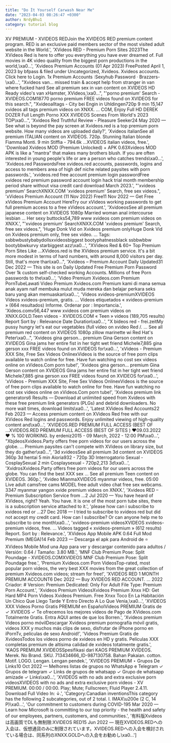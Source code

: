 ```yaml
---
title: "Do İt Yourself Carwash Near Me"
date: "2023-04-03 08:26:47 +0300"
author: NrdyBhu1
category: tutorial blog
---
```

XV PREMIUM - XVIDEOS REDJoin the XVIDEOS RED premium content program. RED is an exclusive paid members sector of the most visited adult website in the World.', 'XVideos RED - Premium Porn Sites 2023The XVideos Red is here to offer you everything you have ever dreamed of. Full movies in 4K video quality from the biggest porn productions in the world,\xa0...', 'Xvideos Premium Accounts (01 Apr 2023) FreePosted April 1, 2023 by bfpass & filed under Uncategorized, Xvideos. Xvideos accounts. Click here to Login. 1x Premium Accounts :Sexyhub Password · Brazzers-\xa0...', "Xvideos van... missed train & accept help from stranger in van where fucked hard See all premium sex in van content on XVIDEOS HD Ready video's van xHamster, XVideos,\xa0...", "'porno premium' Search - XVIDEOS.COM18770 porno premium FREE videos found on XVIDEOS for this search.", "Xvideoalltags - City bei Engin in Uhldingen720p 9 min 15,147 xvideos all tags premium videos on XNXX. ... COM, Enjoy Full HD DEREK DOZER Full Length Porno XXX XVIDEOS Scenes From World's 2023 TOP\xa0...", 'Xvideos Red Truthful Review - Pleasure Seeker24 May 2020 — See what is beyond the pay screen at Xvideos.red is a top premium porn website. How many videos are uploaded daily?', 'Xvideos italianSee all premium ITALIAN content on XVIDEOS. 720p. Stunning Italian blonde Fiamma Monti. 9 min Stiffia - 794.6k …XVIDEOS italian videos, free.', 'Download Xvideos MOD (Premium Unlocked) + APK 0.63Xvideos MOD APK is like a "mantra" that makes many brothers blush. If you are often interested in young people\'s life or are a person who catches trends\xa0...', 'Xvideos.red PasswordsFree xvideos.red accounts, passwords, logins and access to members area of high def niche related paysites with porn passwords.', 'xvideos.red free account premium login passwordFree xvideos red premium password account login hack trial month membership period share without visa credit card download March 2023.', "'xvideos premium' SearchXNXX.COM 'xvideos premium' Search, free sex videos.", 'xVideos Premium Account (11 Nov 2022) Free11 Nov 2022 — Get Free xVideos Premium Account HereTry our xVideos working passwords to get full premium access to a free xVideos account.', 'XvidoeosSee all premium japanese content on XVIDEOS 1080p Married woman anal intercourse lesbian ... Her sexy buttocks54,789 www xvideos com premium videos on XNXX.', "'xvideos premium' SearchXNXX.COM 'xvideos premium' Search, free sex videos.", 'Huge Donk Vid on Xvideos premium onlyHuge Donk Vid on Xvideos premium only, free sex video. ... Tags: ssbbwbustybabydollsxvideosbiggest bootyphatnessblack ssbbwbbw bootybbwkurvy starbiggest azz\xa0...', "XVideos Red & 60+ Top Premium Porn Sites Like ...XVideos.red is the XVideos premium service. It's a bit more modest in terms of hard numbers, with around 8,000 visitors per day. Still, that's more than\xa0...", 'Xvideos – Premium Account Daily Updated31 Dec 2022 — This site is on Daily Updated Free Premium Porn Password Over 1k custom self-checked working Accounts. Millions of free Porn passwords to the\xa0...', 'Video Premium Xvideos.com Premium PornTubeLawati Video Premium Xvideos.com Premium kami di mana semua anak ayam naif membuka mulut muda mereka dan belajar perkara seks baru yang akan memuaskan\xa0...', 'Vídeos xvideos-premiumXVIDEOS Vídeos xvideos-premium, gratis. ... Vídeos etiquetados « xvideos-premium » (664 resultados) Informe. Ordenar por : Importancia.', 'Xideos.comv56,447 www xvideos com premium videos on XNXX.GOLD.Teen videos - XVIDEOS.COM « Teen » videos (189,705 results) Report Sort by : Relevance Date Duration\xa0...', "X bideos red - frei.zeitMy pussy hungry let's eat our vegetables (full video on xvideo Red /. ... See all premium red content on XVIDEOS 1080p zillow marinette wi Red Hat's Peter\xa0...", 'Xvideos gina gerson... premium Gina Gerson content on XVIDEOS Gina jams her entire fist in her tight wet friend Michele7,885 gina gerson xxx FREE videos found on XVIDEOS for\xa0...', 'xVideos - Premium XXX Site, Free Sex Videos OnlinexVideos is the source of free porn clips available to watch online for free. Have fun watching no cost sex videos online on xVideos.Com porn tube!', 'Xvideos gina gerson... premium Gina Gerson content on XVIDEOS Gina jams her entire fist in her tight wet friend Michele7,885 gina gerson xxx FREE videos found on XVIDEOS for\xa0...', 'xVideos - Premium XXX Site, Free Sex Videos OnlinexVideos is the source of free porn clips available to watch online for free. Have fun watching no cost sex videos online on xVideos.Com porn tube!', 'Xvideos premium link generators6 Results — Download at unlimited speed from Xvideos with these free premium link generators (PLGs) and debrid downloaders. No more wait times, download limits\xa0...', 'Latest XVideos Red Accounts22 Feb 2023 — Access premium content on XVideos Red free with our XVideos Red logins and passwords. Enjoy unlimited viewing of high-quality content and\xa0...', 'XVIDEOS.RED PREMIUM FULL ACCESS (BEST OF ...XVIDEOS.RED PREMIUM FULL ACCESS (BEST OF SITES ) ❤️09.03.2022 ❤️ % 100 WORKING. by erdeniz2015 - 09 March, 2022 - 12:00 PM\xa0...', "XbjdeosXvideos.Party offers free porn videos for our users across the globe. ... Premium paysites can't compete with XVideos on library size, but they do gather\xa0...", '3d xvideosSee all premium 3d content on XVIDEOS 360p 3d hentai 5 min Aioria932 - 720p 3D Interrogatorio Sexual - CosplaySexual 2 min Cosplaysexual - 720p2,213 3d\xa0...', 'XvidrosXvideos.Party offers free porn videos for our users across the globe. You can find the best XXX sex ... See all premium Teen content on XVIDEOS. 360p.', 'Xvideo MianmaXVIDEOS myanmar videos, free. 05:00 Live adult camsfree cams MODEL free adult video chat free sex webcams. 3347 myanmar yangon xvide premium videos on XNXX.', 'Xvideos RED – Premium Subscription Service from ...2 Jul 2020 — You have heard of XVideos, right? Yeah. You have. It is one of the most porn tube sites, there is a subscription service attached to it.', 'please how can i subscribe to xvideos red or ...27 Dec 2018 — I tried to subscribe to xvideos red but did not accept my credit card. How can I subscribe? Or can anyone help me to subscribe to one month\xa0...', 'xvideos-premium videosXVIDEOS xvideos-premium videos, free. ... Videos tagged « xvideos-premium » (612 results) Report. Sort by : Relevance.', 'XVideos App Mobile APK 0.64 Full Mod Premium (MEGA)14 Feb 2023 — Descarga el apk para Android de ⭐ XVideos Mobile Mod una App para ver y descargar contenido para adultos / Versión: 0.64 / Tamaño: 3.80 MB.', 'MNF Club Premium Pose: Split Poundage - XVIDEOS.COMXVIDEOS MNF Club Premium Pose: Split Poundage free.', 'Premium Xvideos.com Porn VideosTop-rated, most popular porn videos, the very best XXX movies from the great collection of premium Xvideos.com videos; stream for free!', 'XVIDEOS RED 1 MONTH PREMIUM ACCOUNT6 Dec 2022 — Buy XVIDEOS RED ACCOUNT. ... 2022 Criador: # Version: Premium Dedicated: Only For Adult File Type: Premium Porn Account.', 'Xvideos Premium VideosXvideos Premium Xnxx HD: Get Hard MP4 Porn Videos Xvideos Premium. Free Xnxx Toco En La Habitación Un Chico Que Llego Tarde Y Entro Directo A Lo Que Venia,\xa0...', 'XVIDEOS XXX Videos Porno Gratis PREMIUM en EspañolVideos PREMIUM Gratis de ✓ XVIDEOS ✓ Te ofrecemos los mejores vídeos de Pago de XVideos.com Totalmente Gratis. Entra AQUI antes de que los Borren.', 'Xvideos premium Videos porno móvilDescargar Xvideos premium pornografía móvil gratis, videos XXX y muchos más clips de sexo, disfrutar de iPhone porno en iPornTv, películas de sexo Android!', 'Videos Premium Gratis de XvideosTodos los vídeos porno de xvideos en HD y gratis. Películas XXX completas premium de altísima calidad de xvideos totalmente gratis.', 'KAOS PREMIUM XVIDEOSSpesifikasi dari KAOS PREMIUM XVIDEOS. Merek. No Brand. SKU. 713434666_ID-987130758. Bahan Pakaian. cotton. Motif. LOGO. Lengan. Lengan pendek.', 'XVIDEOS PREMIUM ⋆ Grupos De Links10 Oct 2022 — Melhores listas de grupos no WhatsApp e Telegram ✓ Grupos de telegram ✓ Links de grupos de whatsapp ✓ Grupo de whatsapp amizade ✓ Links\xa0...', 'XVIDEOS with no ads and extra exclusive porn videosXVIDEOS with no ads and extra exclusive porn videos - XV PREMIUM. 00:00 / 00:00. Play; Mute; Fullscreen; Fluid Player 2.4.11. Download Full Video In: ↓.', 'Category:Canadian inventionsThis category has the following 2 subcategories, out of 2 total. I. IMAX\u200e (2 C, 14 P)\xa0...', 'Our commitment to customers during COVID-195 Mar 2020 — Learn how Microsoft is committing to our top priority - the health and safety of our employees, partners, customers, and communities.', '有料版Xvideosは高画質でDLも無制限:XVIDEOS RED15 Jun 2022 — 現在XVIDEOS.REDへの入会は、仮想通貨のみに制限されています。XVIDEOS.REDへの入会を検討されている場合は、同系列のXNXX.GOLDへの入会をお勧めし\xa0...']
